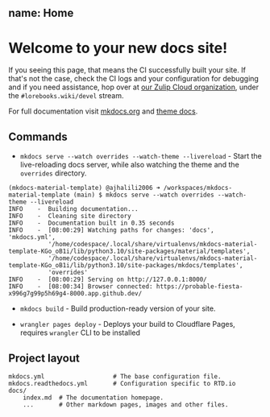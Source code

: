 name: Home
---

# Welcome to your new docs site!

If you seeing this page, that means the CI successfully built your site. If that's not the case,
check the CI logs and your configuration for debugging and if you need assistance,
hop over at [our Zulip Cloud organization](https://recaptime-dev.zulipchat.com), under the
`#lorebooks.wiki/devel` stream.

For full documentation visit [mkdocs.org](https://www.mkdocs.org) and [theme docs](https://squidfunk.github.io/mkdocs-material).

## Commands

* `mkdocs serve --watch overrides --watch-theme --livereload` - Start the live-reloading docs server, while also
watching the theme and the `overrides` directory.

```console
(mkdocs-material-template) @ajhalili2006 ➜ /workspaces/mkdocs-material-template (main) $ mkdocs serve --watch overrides --watch-theme --livereload
INFO    -  Building documentation...
INFO    -  Cleaning site directory
INFO    -  Documentation built in 0.35 seconds
INFO    -  [08:00:29] Watching paths for changes: 'docs', 'mkdocs.yml',
           '/home/codespace/.local/share/virtualenvs/mkdocs-material-template-KGo_oB1i/lib/python3.10/site-packages/material/templates',
           '/home/codespace/.local/share/virtualenvs/mkdocs-material-template-KGo_oB1i/lib/python3.10/site-packages/mkdocs/templates',
           'overrides'
INFO    -  [08:00:29] Serving on http://127.0.0.1:8000/
INFO    -  [08:00:34] Browser connected: https://probable-fiesta-x996g7g99p5h69g4-8000.app.github.dev/
```

* `mkdocs build` - Build production-ready version of your site.

* `wrangler pages deploy` - Deploys your build to Cloudflare Pages, requires `wrangler` CLI to be installed

## Project layout

    mkdocs.yml                   # The base configuration file.
    mkdocs.readthedocs.yml       # Configuration specific to RTD.io
    docs/
        index.md  # The documentation homepage.
        ...       # Other markdown pages, images and other files.
